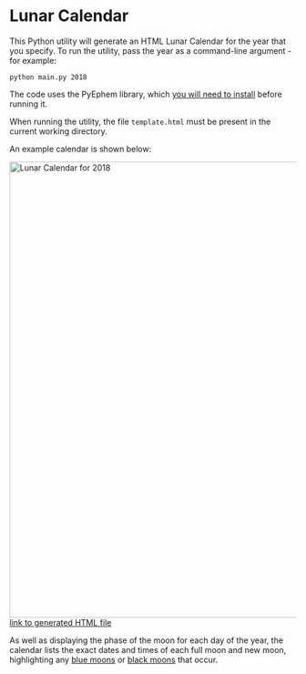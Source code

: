 # Lunar Calendar

This Python utility will generate an HTML Lunar Calendar for the year that you specify.
To run the utility, pass the year as a command-line argument - for example:

```
python main.py 2018
```

The code uses the PyEphem library, which [you will need to install](https://rhodesmill.org/pyephem/#installation) before running it.

When running the utility, the file `template.html` must be present in the current working directory.

An example calendar is shown below:

<img src="https://codebox.net/assets/images/lunar_calendar.png" width="800px" alt="Lunar Calendar for 2018" /><br>
[link to generated HTML file](https://codebox.net/raw/lunar_calendar_2018.html)

As well as displaying the phase of the moon for each day of the year, the calendar lists the exact dates and times of each full moon
and new moon, highlighting any [blue moons](https://en.wikipedia.org/wiki/Blue_moon) or [black moons](https://en.wikipedia.org/wiki/Black_moon) that occur.
